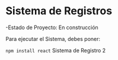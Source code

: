<h1>Sistema de Registros</h1>

-Estado de Proyecto: En construcción

Para ejecutar el Sistema, debes poner:

```npm install react```
Sistema de Registro 2

